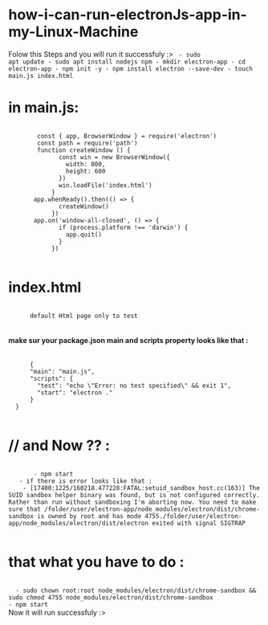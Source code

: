 # how-i-can-run-electronJs-app-in-my-Linux-Machine
  Folow this Steps and you will run it successfuly :>
  <code>
     - sudo apt update
    - sudo apt install nodejs npm
    - mkdir electron-app
    - cd electron-app
    - npm init -y
    - npm install electron --save-dev
    - touch main.js index.html
  </code>

  #  in main.js:
  <code>
        const { app, BrowserWindow } = require('electron')
        const path = require('path')
        function createWindow () {
              const win = new BrowserWindow({
                width: 800,
                height: 600
              })
              win.loadFile('index.html')
            }
       app.whenReady().then(() => {
              createWindow()
            })
       app.on('window-all-closed', () => {
              if (process.platform !== 'darwin') {
                app.quit()
              }
            })
     </code>

  # index.html
  <code>
      default Html page only to test
  </code>

  <h4>make sur your package.json main and scripts property looks like that : </h4>
  <code>
      {
      "main": "main.js",
      "scripts": {
        "test": "echo \"Error: no test specified\" && exit 1",
        "start": "electron ."
      }
  }
  </code>


  # // and Now ?? :
  <code>
       - npm start
   - if there is error looks like that :
    - [17400:1225/160218.477228:FATAL:setuid_sandbox_host.cc(163)] The SUID sandbox helper binary was found, but is not configured correctly. Rather than run without sandboxing I'm aborting now. You need to make sure that /folder/user/electron-app/node_modules/electron/dist/chrome-sandbox is owned by root and has mode 4755./folder/user/electron-app/node_modules/electron/dist/electron exited with signal SIGTRAP
  </code>

# that what you have to do :
<code>
  - sudo chown root:root node_modules/electron/dist/chrome-sandbox && sudo chmod 4755 node_modules/electron/dist/chrome-sandbox
- npm start
</code>
Now it will run successfuly :>
 
